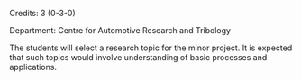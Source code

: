 Credits: 3 (0-3-0)

Department: Centre for Automotive Research and Tribology

The students will select a research topic for the minor project. It is expected that such topics would involve understanding of basic processes and applications.